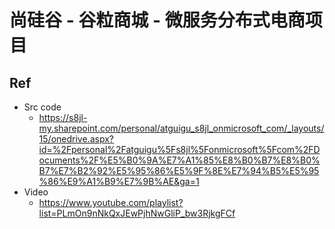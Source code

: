 # 尚硅谷 - 谷粒商城 - 微服务分布式电商项目

## Ref
- Src code
	- https://s8jl-my.sharepoint.com/personal/atguigu_s8jl_onmicrosoft_com/_layouts/15/onedrive.aspx?id=%2Fpersonal%2Fatguigu%5Fs8jl%5Fonmicrosoft%5Fcom%2FDocuments%2F%E5%B0%9A%E7%A1%85%E8%B0%B7%E8%B0%B7%E7%B2%92%E5%95%86%E5%9F%8E%E7%94%B5%E5%95%86%E9%A1%B9%E7%9B%AE&ga=1
- Video
	- https://www.youtube.com/playlist?list=PLmOn9nNkQxJEwPjhNwGliP_bw3RjkgFCf